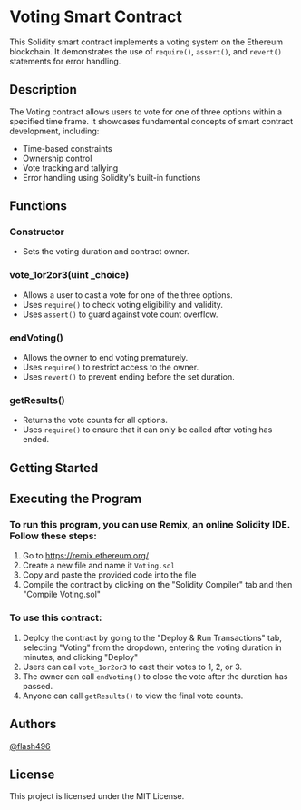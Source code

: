 # Voting Smart Contract

This Solidity smart contract implements a voting system on the Ethereum blockchain. It demonstrates the use of `require()`, `assert()`, and `revert()` statements for error handling.

## Description

The Voting contract allows users to vote for one of three options within a specified time frame. It showcases fundamental concepts of smart contract development, including:

- Time-based constraints
- Ownership control
- Vote tracking and tallying
- Error handling using Solidity's built-in functions

## Functions

### Constructor
- Sets the voting duration and contract owner.

### vote_1or2or3(uint _choice)
- Allows a user to cast a vote for one of the three options.
- Uses `require()` to check voting eligibility and validity.
- Uses `assert()` to guard against vote count overflow.

### endVoting()
- Allows the owner to end voting prematurely.
- Uses `require()` to restrict access to the owner.
- Uses `revert()` to prevent ending before the set duration.

### getResults()
- Returns the vote counts for all options.
- Uses `require()` to ensure that it can only be called after voting has ended.


## Getting Started

## Executing the Program

### To run this program, you can use Remix, an online Solidity IDE. Follow these steps:

1. Go to https://remix.ethereum.org/
2. Create a new file and name it `Voting.sol`
3. Copy and paste the provided code into the file
4. Compile the contract by clicking on the "Solidity Compiler" tab and then "Compile Voting.sol"

### To use this contract:

1. Deploy the contract by going to the "Deploy & Run Transactions" tab, selecting "Voting" from the dropdown, entering the voting duration in minutes, and clicking "Deploy"
2. Users can call `vote_1or2or3` to cast their votes to 1, 2, or 3.
3. The owner can call `endVoting()` to close the vote after the duration has passed.
4. Anyone can call `getResults()` to view the final vote counts.

## Authors

[@flash496](https://github.com/Flash496)

## License

This project is licensed under the MIT License.
